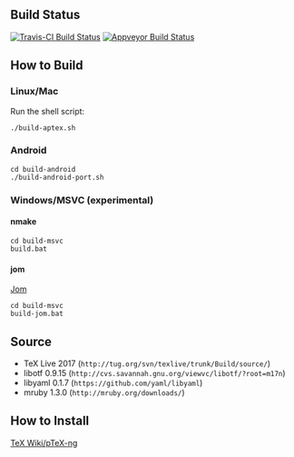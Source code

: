 
## Build Status

[![Travis-CI Build Status](https://travis-ci.org/clerkma/ptex-ng.svg?branch=master)](https://travis-ci.org/clerkma/ptex-ng)
[![Appveyor Build Status](https://ci.appveyor.com/api/projects/status/github/clerkma/ptex-ng?branch=master&svg=true)](https://ci.appveyor.com/project/clerkma/ptex-ng)

## How to Build
### Linux/Mac

Run the shell script:

    ./build-aptex.sh

### Android

    cd build-android
    ./build-android-port.sh

### Windows/MSVC (experimental)
#### nmake

    cd build-msvc
    build.bat

#### jom

[Jom](https://wiki.qt.io/Jom)

    cd build-msvc
    build-jom.bat

## Source

* TeX Live 2017 (`http://tug.org/svn/texlive/trunk/Build/source/`)
* libotf 0.9.15 (`http://cvs.savannah.gnu.org/viewvc/libotf/?root=m17n`)
* libyaml 0.1.7 (`https://github.com/yaml/libyaml`)
* mruby 1.3.0 (`http://mruby.org/downloads/`)

## How to Install

[TeX Wiki/pTeX-ng](https://texwiki.texjp.org/?pTeX-ng)
